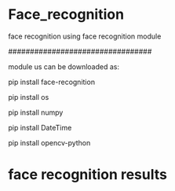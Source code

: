 # Face_recognition
face recognition using face recognition module

#################################

module us can be downloaded as:

pip install face-recognition

pip install os

pip install numpy

pip install DateTime

pip install opencv-python

# face recognition results


